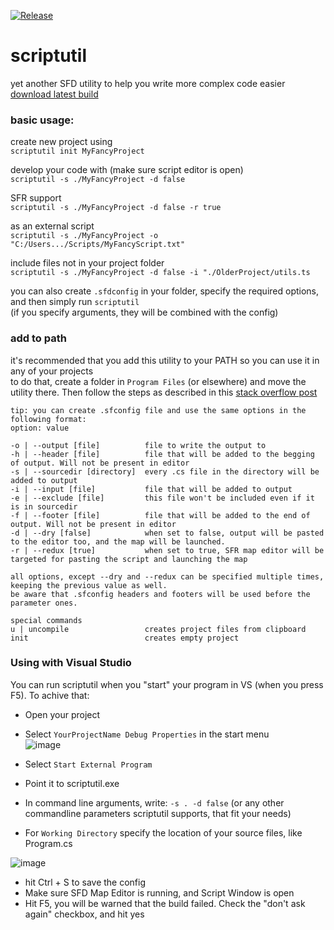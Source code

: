 [![Release](https://github.com/NotRustyBot/scriptutil/actions/workflows/dotnet-desktop.yml/badge.svg)](https://github.com/NotRustyBot/scriptutil/actions/workflows/dotnet-desktop.yml)

# scriptutil
yet another SFD utility to help you write more complex code easier  
[download latest build](https://github.com/NotRustyBot/scriptutil/releases/latest/download/scriptutil.exe)

### basic usage:  
create new project using  
`scriptutil init MyFancyProject`  

develop your code with (make sure script editor is open)  
`scriptutil -s ./MyFancyProject -d false`

SFR support  
`scriptutil -s ./MyFancyProject -d false -r true`

as an external script  
`scriptutil -s ./MyFancyProject -o "C:/Users.../Scripts/MyFancyScript.txt"`

include files not in your project folder  
`scriptutil -s ./MyFancyProject -d false -i "./OlderProject/utils.ts`

you can also create `.sfdconfig` in your folder, specify the required options, and then simply run `scriptutil`  
(if you specify arguments, they will be combined with the config)

### add to path
it's recommended that you add this utility to your PATH so you can use it in any of your projects  
to do that, create a folder in `Program Files` (or elsewhere) and move the utility there. Then follow the steps as described in this [stack overflow post](https://stackoverflow.com/questions/44272416/how-to-add-a-folder-to-path-environment-variable-in-windows-10-with-screensho)

```
tip: you can create .sfconfig file and use the same options in the following format:
option: value

-o | --output [file]          file to write the output to
-h | --header [file]          file that will be added to the begging of output. Will not be present in editor
-s | --sourcedir [directory]  every .cs file in the directory will be added to output
-i | --input [file]           file that will be added to output
-e | --exclude [file]         this file won't be included even if it is in sourcedir
-f | --footer [file]          file that will be added to the end of output. Will not be present in editor
-d | --dry [false]            when set to false, output will be pasted to the editor too, and the map will be launched.
-r | --redux [true]           when set to true, SFR map editor will be targeted for pasting the script and launching the map

all options, except --dry and --redux can be specified multiple times, keeping the previous value as well.
be aware that .sfconfig headers and footers will be used before the parameter ones.

special commands
u | uncompile                 creates project files from clipboard
init                          creates empty project
```

### Using with Visual Studio  
You can run scriptutil when you "start" your program in VS (when you press F5). To achive that:  
 - Open your project  
 - Select `YourProjectName Debug Properties` in the start menu  
![image](https://github.com/NotRustyBot/scriptutil/assets/65828047/cbcceafa-2e24-4e31-9afd-77dc14f0099d)
  
- Select `Start External Program`
- Point it to scriptutil.exe
- In command line arguments, write: `-s . -d false` (or any other commandline parameters scriptutil supports, that fit your needs)
- For `Working Directory` specify the location of your source files, like Program.cs

![image](https://github.com/NotRustyBot/scriptutil/assets/65828047/5883f4b2-6a78-41e4-9503-b6754ad5d7b1)

- hit Ctrl + S to save the config
- Make sure SFD Map Editor is running, and Script Window is open
- Hit F5, you will be warned that the build failed. Check the "don't ask again" checkbox, and hit yes
